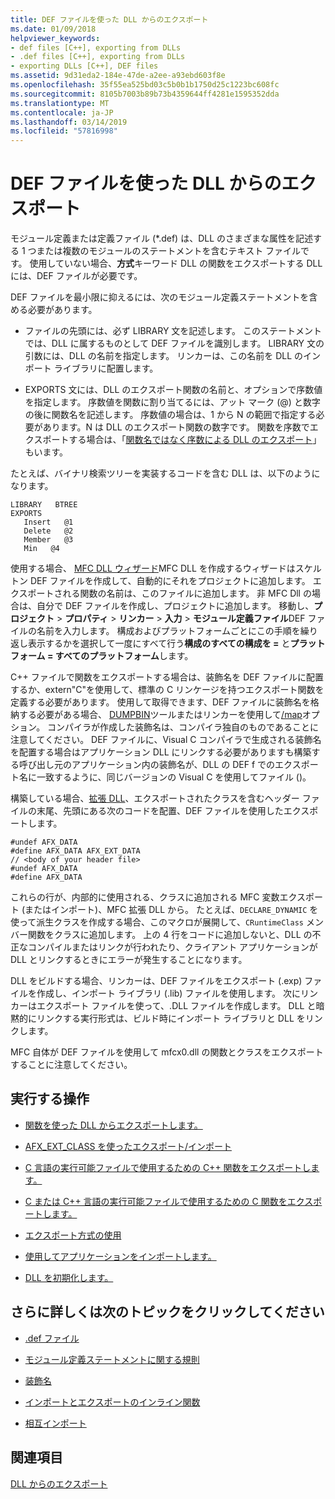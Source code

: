 ```yaml
---
title: DEF ファイルを使った DLL からのエクスポート
ms.date: 01/09/2018
helpviewer_keywords:
- def files [C++], exporting from DLLs
- .def files [C++], exporting from DLLs
- exporting DLLs [C++], DEF files
ms.assetid: 9d31eda2-184e-47de-a2ee-a93ebd603f8e
ms.openlocfilehash: 35f55ea525bd03c5b0b1b1750d25c1223bc608fc
ms.sourcegitcommit: 8105b7003b89b73b4359644ff4281e1595352dda
ms.translationtype: MT
ms.contentlocale: ja-JP
ms.lasthandoff: 03/14/2019
ms.locfileid: "57816998"
---
```

# <a name="exporting-from-a-dll-using-def-files"></a>DEF ファイルを使った DLL からのエクスポート

モジュール定義または定義ファイル (*.def) は、DLL のさまざまな属性を記述する 1 つまたは複数のモジュールのステートメントを含むテキスト ファイルです。 使用していない場合、**方式**キーワード DLL の関数をエクスポートする DLL には、DEF ファイルが必要です。

DEF ファイルを最小限に抑えるには、次のモジュール定義ステートメントを含める必要があります。

- ファイルの先頭には、必ず LIBRARY 文を記述します。 このステートメントでは、DLL に属するものとして DEF ファイルを識別します。 LIBRARY 文の引数には、DLL の名前を指定します。 リンカーは、この名前を DLL のインポート ライブラリに配置します。

- EXPORTS 文には、DLL のエクスポート関数の名前と、オプションで序数値を指定します。 序数値を関数に割り当てるには、アット マーク (@) と数字の後に関数名を記述します。 序数値の場合は、1 から N の範囲で指定する必要があります。N は DLL のエクスポート関数の数字です。 関数を序数でエクスポートする場合は、「[関数名ではなく序数による DLL のエクスポート](exporting-functions-from-a-dll-by-ordinal-rather-than-by-name.md)」もいます。

たとえば、バイナリ検索ツリーを実装するコードを含む DLL は、以下のようになります。

```
LIBRARY   BTREE
EXPORTS
   Insert   @1
   Delete   @2
   Member   @3
   Min   @4
```

使用する場合、 [MFC DLL ウィザード](../mfc/reference/mfc-dll-wizard.md)MFC DLL を作成するウィザードはスケルトン DEF ファイルを作成して、自動的にそれをプロジェクトに追加します。 エクスポートされる関数の名前は、このファイルに追加します。 非 MFC Dll の場合は、自分で DEF ファイルを作成し、プロジェクトに追加します。 移動し、**プロジェクト** > **プロパティ** > **リンカー** > **入力** > **モジュール定義ファイル**DEF ファイルの名前を入力します。 構成およびプラットフォームごとにこの手順を繰り返し表示するかを選択して一度にすべて行う**構成のすべての構成を =** と**プラットフォーム = すべてのプラットフォーム**します。

C++ ファイルで関数をエクスポートする場合は、装飾名を DEF ファイルに配置するか、extern"C"を使用して、標準の C リンケージを持つエクスポート関数を定義する必要があります。 使用して取得できます、DEF ファイルに装飾名を格納する必要がある場合、 [DUMPBIN](../build/reference/dumpbin-reference.md)ツールまたはリンカーを使用して[/map](../build/reference/map-generate-mapfile.md)オプション。 コンパイラが作成した装飾名は、コンパイラ独自のものであることに注意してください。 DEF ファイルに、Visual C コンパイラで生成される装飾名を配置する場合はアプリケーション DLL にリンクする必要がありますも構築する呼び出し元のアプリケーション内の装飾名が、DLL の DEF f でのエクスポート名に一致するように、同じバージョンの Visual C を使用してファイル ()。

構築している場合、[拡張 DLL](../build/extension-dlls-overview.md)、エクスポートされたクラスを含むヘッダー ファイルの末尾、先頭にある次のコードを配置、DEF ファイルを使用したエクスポートします。

```
#undef AFX_DATA
#define AFX_DATA AFX_EXT_DATA
// <body of your header file>
#undef AFX_DATA
#define AFX_DATA
```

これらの行が、内部的に使用される、クラスに追加される MFC 変数エクスポート (またはインポート)、MFC 拡張 DLL から。 たとえば、`DECLARE_DYNAMIC` を使って派生クラスを作成する場合、このマクロが展開して、`CRuntimeClass` メンバー関数をクラスに追加します。 上の 4 行をコードに追加しないと、DLL の不正なコンパイルまたはリンクが行われたり、クライアント アプリケーションが DLL とリンクするときにエラーが発生することになります。

DLL をビルドする場合、リンカーは、DEF ファイルをエクスポート (.exp) ファイルを作成し、インポート ライブラリ (.lib) ファイルを使用します。 次にリンカーはエクスポート ファイルを使って、.DLL ファイルを作成します。 DLL と暗黙的にリンクする実行形式は、ビルド時にインポート ライブラリと DLL をリンクします。

MFC 自体が DEF ファイルを使用して mfcx0.dll の関数とクラスをエクスポートすることに注意してください。

## <a name="what-do-you-want-to-do"></a>実行する操作

- [関数を使った DLL からエクスポートします。](exporting-from-a-dll-using-declspec-dllexport.md)

- [AFX_EXT_CLASS を使ったエクスポート/インポート](exporting-and-importing-using-afx-ext-class.md)

- [C 言語の実行可能ファイルで使用するための C++ 関数をエクスポートします。](exporting-cpp-functions-for-use-in-c-language-executables.md)

- [C または C++ 言語の実行可能ファイルで使用するための C 関数をエクスポートします。](exporting-c-functions-for-use-in-c-or-cpp-language-executables.md)

- [エクスポート方式の使用](determining-which-exporting-method-to-use.md)

- [使用してアプリケーションをインポートします。](importing-into-an-application-using-declspec-dllimport.md)

- [DLL を初期化します。](run-time-library-behavior.md#initializing-a-dll)

## <a name="what-do-you-want-to-know-more-about"></a>さらに詳しくは次のトピックをクリックしてください

- [.def ファイル](reference/module-definition-dot-def-files.md)

- [モジュール定義ステートメントに関する規則](reference/rules-for-module-definition-statements.md)

- [装飾名](reference/decorated-names.md)

- [インポートとエクスポートのインライン関数](importing-and-exporting-inline-functions.md)

- [相互インポート](mutual-imports.md)

## <a name="see-also"></a>関連項目

[DLL からのエクスポート](exporting-from-a-dll.md)
